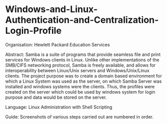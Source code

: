 # Windows-and-Linux-Authentication-and-Centralization-Login-Profile

Organisation: Hewlett Packard Education Services

Abstract: Samba is a suite of programs that provide seamless file and print services for Windows clients in Linux. Unlike other implementations of the SMB/CIFS networking protocol, Samba is freely available, and allows for interoperability between Linux/Unix servers and Windows/Unix/Linux clients. The project purpose was to create a domain based environment for which a Linux System was used as the server, on which Samba Server was installed and windows systems were the clients. Thus, the profiles were created on the server which could be used by windows system for login purpose and data would be stored on the server. 

Language: Linux Administration with Shell Scripting

Guide: Screenshots of various steps carried out are numbered in order.
